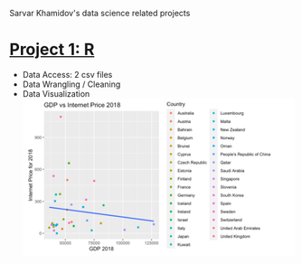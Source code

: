Sarvar Khamidov's data science related projects

# [Project 1: R](https://github.com/khsarvar/Sarvar-Khamidov-portfolio/tree/main/r-projects)
* Data Access: 2 csv files
* Data Wrangling / Cleaning
* Data Visualization
![](/pictures/GDP:IP%20result.png?raw=true)
